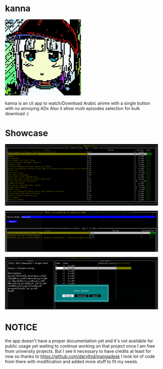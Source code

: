 # kanna
![logo](.github/assets/logo.jpg)

kanna is an cli app to watch/Download Arabic anime with a single button with no annoying ADs
Also it allow multi episodes selection for bulk download :)

# Showcase

![main-menu](.github/assets/kanna1-min.PNG)

![search-menu](.github/assets/kanna2-min.PNG)

![anime-page](.github/assets/kanna3-min.PNG)

# NOTICE
the app doesn't have a proper documentation yet and it's not available for public usage yet waiting to continue working on that project once I am free from university projects. But I see it necessary to have credits at least for now so thanks to
https://github.com/darylhjd/mangadesk I took lot of code from there with modification and added more stuff to fit my needs.
